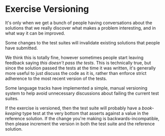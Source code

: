 # Exercise Versioning

It's only when we get a bunch of people having conversations about the solutions that we really discover what makes a problem interesting, and in what way it can be improved.

Some changes to the test suites will invalidate existing solutions that people have submitted.

We think this is totally fine, however sometimes people start leaving feedback saying _this doesn't pass the tests_. This is technically true, but since the solution passed the tests at the time it was written, it's generally more useful to just discuss the code as it is, rather than enforce strict adherence to the most recent version of the tests.

Some language tracks have implemented a simple, manual versioning system to help avoid unnecessary discussions about failing the current test suites.

If the exercise is versioned, then the test suite will probably have a _book-keeping_ type test at the very bottom that asserts against a value in the reference solution. If the change you're making is backwards-incompatible, then please increment the version in both the test suite and the reference solution.

